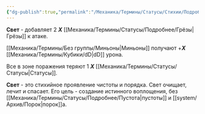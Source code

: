 ```yaml
---
{"dg-publish":true,"permalink":"/Механика/Термины/Статусы/Стихии/Подробнее/Свет/","noteIcon":"","created":"2025-09-23T11:54:33.166+03:00","updated":"2025-09-24T18:00:58.202+03:00"}
---
```


**Свет** - добавляет 2 ***Х*** [[Механика/Термины/Статусы/Подробнее/Грёзы\|Грёзы]] к атаке.

[[Механика/Термины/Без группы/Миньоны\|Миньоны]] получают +***Х*** [[Механика/Термины/Кубики/dD\|dD]] урона.

Все в зоне поражения теряют 1 ***Х*** [[Механика/Термины/Статусы/Статусы\|Статусы]]. 

**Свет** - это стихийное проявление чистоты и порядка. Свет очищает, лечит и спасает. Его цель - создание истинного воплощения, без [[Механика/Термины/Статусы/Подробнее/Пустота\|пустоты]] и [[system/Архив/Порок\|порок]]а.